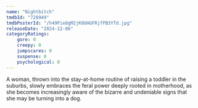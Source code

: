 ```yaml
---
name: "Nightbitch"
tmdbId: "728949"
tmdbPosterId: "/h49Pie8gM2jK0UHGFRjfPB3YTd.jpg"
releaseDate: "2024-12-06"
categoryRatings:
    gore: 0
    creepy: 0
    jumpscares: 0
    suspense: 0
    psychological: 0
---
```

A woman, thrown into the stay-at-home routine of raising a toddler in the suburbs, slowly embraces the feral power deeply rooted in motherhood, as she becomes increasingly aware of the bizarre and undeniable signs that she may be turning into a dog.
